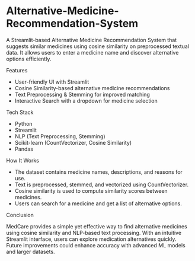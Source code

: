 # Alternative-Medicine-Recommendation-System
A Streamlit-based Alternative Medicine Recommendation System that suggests similar medicines using cosine similarity on preprocessed textual data. It allows users to enter a medicine name and discover alternative options efficiently.

Features
- User-friendly UI with Streamlit
- Cosine Similarity-based alternative medicine recommendations
- Text Preprocessing & Stemming for improved matching
- Interactive Search with a dropdown for medicine selection

Tech Stack
- Python
- Streamlit
- NLP (Text Preprocessing, Stemming)
- Scikit-learn (CountVectorizer, Cosine Similarity)
- Pandas

How It Works
- The dataset contains medicine names, descriptions, and reasons for use.
- Text is preprocessed, stemmed, and vectorized using CountVectorizer.
- Cosine similarity is used to compute similarity scores between medicines.
- Users can search for a medicine and get a list of alternative options.

Conclusion

MedCare provides a simple yet effective way to find alternative medicines using cosine similarity and NLP-based text processing. With an intuitive Streamlit interface, users can explore medication alternatives quickly. Future improvements could enhance accuracy with advanced ML models and larger datasets.
